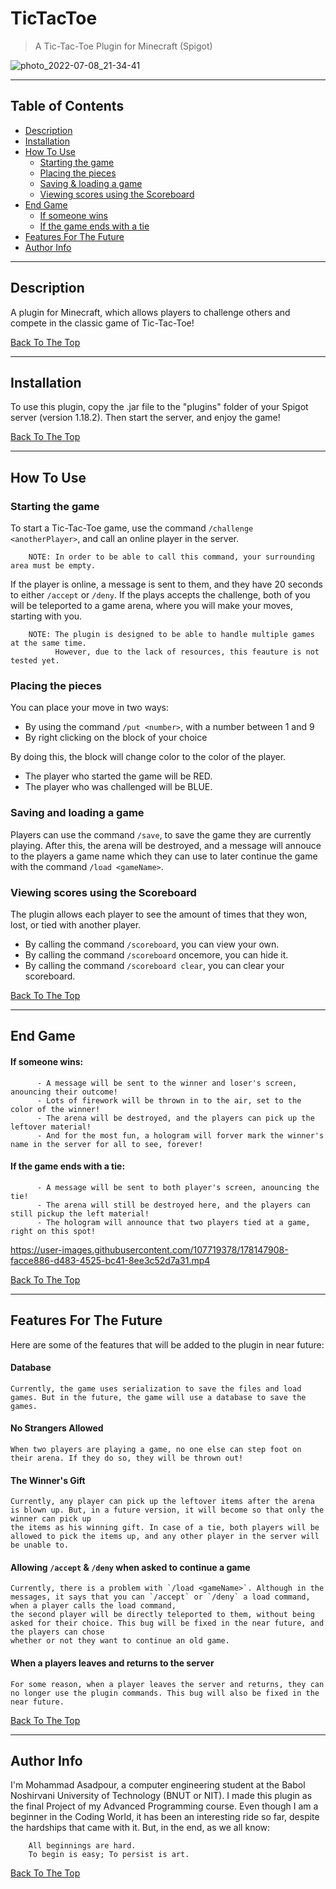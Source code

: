 # TicTacToe

>A Tic-Tac-Toe Plugin for Minecraft (Spigot)

![photo_2022-07-08_21-34-41](https://user-images.githubusercontent.com/107719378/178038077-7ad835c2-3c77-4187-9584-fb1d85ac8f5a.jpg)

---

## Table of Contents

- [Description](#description)
- [Installation](#installation)
- [How To Use](#how-to-use)
    - [Starting the game](#starting-the-game)
    - [Placing the pieces](#placing-the-pieces)
    - [Saving & loading a game](#saving-and-loading-a-game)
    - [Viewing scores using the Scoreboard](#viewing-scores-using-the-scoreboard)
- [End Game](#end-game)
    - [If someone wins](#if-someone-wins)
    - [If the game ends with a tie](#if-the-game-ends-with-a-tie)
- [Features For The Future](#features-for-the-future)
- [Author Info](#author-info)

---

## Description

A plugin for Minecraft, which allows players to challenge others and compete in the classic game of Tic-Tac-Toe!

[Back To The Top](#tictactoe)

---

## Installation

To use this plugin, copy the .jar file to the "plugins" folder of your Spigot server (version 1.18.2). Then start the server, and enjoy the game!

[Back To The Top](#tictactoe)

---

## How To Use

### Starting the game

To start a Tic-Tac-Toe game, use the command `/challenge <anotherPlayer>`, and call an online player in the server. 

        NOTE: In order to be able to call this command, your surrounding area must be empty.
        
If the player is online, a message is sent to them, and they have 20 seconds to either `/accept` or `/deny`.
If the plays accepts the challenge, both of you will be teleported to a game arena, where you will make your moves, starting with you.
  
        NOTE: The plugin is designed to be able to handle multiple games at the same time.
              However, due to the lack of resources, this feauture is not tested yet.

### Placing the pieces
  
You can place your move in two ways:
  - By using the command `/put <number>`, with a number between 1 and 9
  - By right clicking on the block of your choice
  
By doing this, the block will change color to the color of the player.
  - The player who started the game will be RED.
  - The player who was challenged will be BLUE.
  
### Saving and loading a game

Players can use the command `/save`, to save the game they are currently playing. After this, the arena will be destroyed, 
and a message will annouce to the players a game name which they can use to later continue the game with the command `/load <gameName>`.

### Viewing scores using the Scoreboard

The plugin allows each player to see the amount of times that they won, lost, or tied with another player.
  - By calling the command `/scoreboard`, you can view your own.
  - By calling the command `/scoreboard` oncemore, you can hide it.
  - By calling the command `/scoreboard clear`, you can clear your scoreboard.

[Back To The Top](#tictactoe)
  
---

## End Game
  
  #### If someone wins:
          - A message will be sent to the winner and loser's screen, anouncing their outcome!
          - Lots of firework will be thrown in to the air, set to the color of the winner!
          - The arena will be destroyed, and the players can pick up the leftover material!
          - And for the most fun, a hologram will forver mark the winner's name in the server for all to see, forever!
  #### If the game ends with a tie:
          - A message will be sent to both player's screen, anouncing the tie!
          - The arena will still be destroyed here, and the players can still pickup the left material!
          - The hologram will announce that two players tied at a game, right on this spot!
  

https://user-images.githubusercontent.com/107719378/178147908-facce886-d483-4525-bc41-8ee3c52d7a31.mp4


  [Back To The Top](#tictactoe)
  
---

## Features For The Future
  
Here are some of the features that will be added to the plugin in near future:
    
#### Database
    Currently, the game uses serialization to save the files and load games. But in the future, the game will use a database to save the games.

#### No Strangers Allowed
    When two players are playing a game, no one else can step foot on their arena. If they do so, they will be thrown out!
        
#### The Winner's Gift
    Currently, any player can pick up the leftover items after the arena is blown up. But, in a future version, it will become so that only the winner can pick up
    the items as his winning gift. In case of a tie, both players will be allowed to pick the items up, and any other player in the server will be unable to.
        
#### Allowing `/accept` & `/deny` when asked to continue a game
    Currently, there is a problem with `/load <gameName>`. Although in the messages, it says that you can `/accept` or `/deny` a load command, when a player calls the load command, 
    the second player will be directly teleported to them, without being asked for their choice. This bug will be fixed in the near future, and the players can chose
    whether or not they want to continue an old game.
  
#### When a players leaves and returns to the server
    For some reason, when a player leaves the server and returns, they can no longer use the plugin commands. This bug will also be fixed in the near future.
  
[Back To The Top](#tictactoe)
  
---

## Author Info

I'm Mohammad Asadpour, a computer engineering student at the Babol Noshirvani University of Technology (BNUT or NIT). I made this plugin as the final Project of my Advanced Programming course. Even though I am a beginner in the Coding World, it has been an interesting ride so far, despite the hardships that came with it. But, in the end, as we all know:
        
        All beginnings are hard.
        To begin is easy; To persist is art.

[Back To The Top](#tictactoe)
